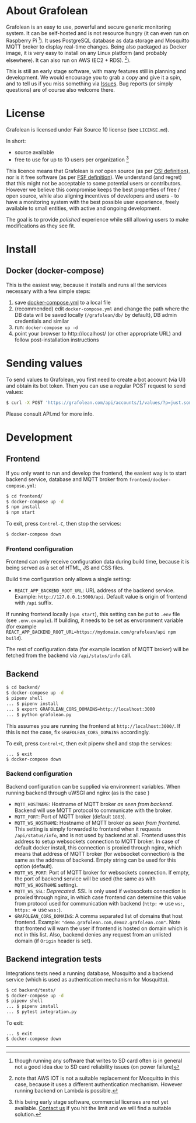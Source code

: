 # About Grafolean

Grafolean is an easy to use, powerful and secure generic monitoring system. It can be self-hosted and is not resource hungry (it can even run on Raspberry Pi [^1]). It uses PostgreSQL database as data storage and Mosquitto MQTT broker to display real-time changes. Being also packaged as Docker image, it is very easy to install on any Linux platform (and probably elsewhere). It can also run on AWS (EC2 + RDS). [^2]).

This is still an early stage software, with many features still in planning and development. We would encourage you to grab a copy and give it a spin, and to tell us if you miss something via [Issues](https://gitlab.com/grafolean/grafolean/issues). Bug reports (or simply questions) are of course also welcome there.

[^1]: though running any software that writes to SD card often is in general not a good idea due to SD card reliability issues (on power failure)
[^2]: note that AWS IOT is not a suitable replacement for Mosquitto in this case, because it uses a different authentication mechanism. However running backend on Lambda is possible.

# License

Grafolean is licensed under Fair Source 10 license (see `LICENSE.md`).

In short:
- source available
- free to use for up to 10 users per organization [^3]

This licence means that Grafolean is *not* open source (as per [OSI definition](https://opensource.org/osd-annotated)), nor is it free software (as per [FSF definition](https://www.gnu.org/philosophy/free-sw.en.html)). We understand (and regret) that this might not be acceptable to some potential users or contributors. However we believe this compromise keeps the best properties of free / open source, while also aligning incentives of developers and users - to have a monitoring system with the best possible user experience, freely available to small entities, with active and ongoing development.

The goal is to provide *polished* experience while still allowing users to make modifications as they see fit.

[^3]: this being early stage software, commercial licenses are not yet available. [Contact us](info@grafolean.com) if you hit the limit and we will find a suitable solution.

# Install

## Docker (docker-compose)

This is the easiest way, because it installs and runs all the services necessary with a few simple steps:

1) save [docker-compose.yml](https://grafolean.com/docker-compose.yml) to a local file
2) (recommended) edit `docker-compose.yml` and change the path where the DB data will be saved locally (`/grafolean/db/` by default), DB admin credentials and similar
3) run: `docker-compose up -d`
4) point your browser to http://localhost/ (or other appropriate URL) and follow post-installation instructions

# Sending values

To send values to Grafolean, you first need to create a bot account (via UI) and obtain its bot token. Then you can use a regular POST request to send values:

```bash
$ curl -X POST 'https://grafolean.com/api/accounts/1/values/?p=just.some.path&v=12.345&b=<BotAPIToken>'
```

Please consult API.md for more info.

# Development

## Frontend

If you only want to run and develop the frontend, the easiest way is to start backend service, database and MQTT broker from `frontend/docker-compose.yml`:

```bash
$ cd frontend/
$ docker-compose up -d
$ npm install
$ npm start
```

To exit, press `Control-C`, then stop the services:
```
$ docker-compose down
```

### Frontend configuration

Frontend can only receive configuration data during build time, because it is being served as a set of HTML, JS and CSS files.

Build time configuration only allows a single setting:

- `REACT_APP_BACKEND_ROOT_URL`: URL address of the backend service. Example: `http://127.0.0.1:5000/api`. Default value is origin of frontend with `/api` suffix.

If running frontend locally (`npm start`), this setting can be put to `.env` file (see `.env.example`). If building, it needs to be set as envoronment variable (for example `REACT_APP_BACKEND_ROOT_URL=https://mydomain.com/grafolean/api npm build`).

The rest of configuration data (for example location of MQTT broker) will be fetched from the backend via `/api/status/info` call.

## Backend

```bash
$ cd backend/
$ docker-compose up -d
$ pipenv shell
... $ pipenv install
... $ export GRAFOLEAN_CORS_DOMAINS=http://localhost:3000
... $ python grafolean.py
```

This assumes you are running the frontend at `http://localhost:3000/`. If this is not the case, fix `GRAFOLEAN_CORS_DOMAINS` accordingly.

To exit, press `Control+C`, then exit pipenv shell and stop the services:
```
... $ exit
$ docker-compose down
```

### Backend configuration

Backend configuration can be supplied via environment variables. When running backend through uWSGI and nginx (as is the case )

- `MQTT_HOSTNAME`: Hostname of MQTT broker *as seen from backend*. Backend will use MQTT protocol to communicate with the broker.
- `MQTT_PORT`: Port of MQTT broker (default `1883`).
- `MQTT_WS_HOSTNAME`: Hostname of MQTT broker *as seen from frontend*. This setting is simply forwarded to frontend when it requests `/api/status/info`, and is not used by backend at all. Frontend uses this address to setup websockets connection to MQTT broker. In case of default docker install, this connection is proxied through nginx, which means that address of MQTT broker (for websocket connection) is the same as the address of backend. Empty string can be used for this option (default).
- `MQTT_WS_PORT`: Port of MQTT broker for websockets connection. If empty, the port of backend service will be used (the same as with `MQTT_WS_HOSTNAME` setting).
- `MQTT_WS_SSL`: *Deprecated.* SSL is only used if websockets connection is proxied through nginx, in which case frontend can determine this value from protocol used for communication with backend (`http:` => use `ws:`, `https:` => use `wss:`).
- `GRAFOLEAN_CORS_DOMAINS`: A comma separated list of domains that host frontend. Example: `"demo.grafolean.com,demo2.grafolean.com"`. Note that frontend will warn the user if frontend is hosted on domain which is not in this list. Also, backend denies any request from an unlisted domain (if `Origin` header is set).

## Backend integration tests

Integrations tests need a running database, Mosquitto and a backend service (which is used as authentication mechanism for Mosquitto).

```bash
$ cd backend/tests/
$ docker-compose up -d
$ pipenv shell
... $ pipenv install
... $ pytest integration.py
```

To exit:
```
... $ exit
$ docker-compose down
```

-----
